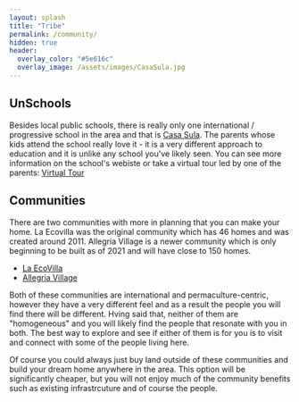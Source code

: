 ```yaml
---
layout: splash
title: "Tribe"
permalink: /community/
hidden: true
header:
  overlay_color: "#5e616c"
  overlay_image: /assets/images/CasaSula.jpg
---
```


## UnSchools

Besides local public schools, there is really only one international / progressive school in the area and that is [Casa Sula](http://casasula.com/). The parents whose kids attend the school really love it - it is a very different approach to education and it is unlike any school you've likely seen. You can see more information on the school's webiste or take a virtual tour led by one of the parents: [Virtual Tour](https://www.youtube.com/watch?v=57TJ4Nnh820)

## Communities

There are two communities with more in planning that you can make your home. La Ecovilla was the original community which has 46 homes and was created around 2011. Allegria Village is a newer community which is only beginning to be built as of 2021 and will have close to 150 homes.

- [La EcoVilla](https://www.laecovilla.com/)
- [Allegria Village](https://www.alegriavillage.com/)

Both of these communities are international and permaculture-centric, however they have a very different feel and as a result the people you will find there will be different. Hving said that, neither of them are "homogeneous" and you will likely find the people that resonate with you in both. The best way to explore and see if either of them is for you is to visit and connect with some of the people living here.

Of course you could always just buy land outside of these communities and build your dream home anywhere in the area. This option will be significantly cheaper, but you will not enjoy much of the community benefits such as existing infrastrcuture and of course the people.
